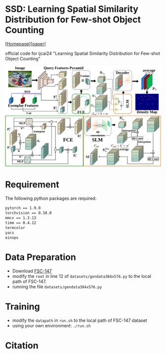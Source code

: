 # SSD: Learning Spatial Similarity Distribution for Few-shot Object Counting

[[Homepage](https://github.com/CBalance/SSD)][[paper]()]

official code for ijcai24 "Learning Spatial Similarity Distribution for Few-shot Object Counting"

![pipline](md-files/pipeline.png)

# Requirement
The following python packages are required:
```
pytorch == 1.9.0
torchvision == 0.10.0
mmcv == 1.3.13
timm == 0.4.12
termcolor
yacs
einops
```

# Data Preparation

- Download [FSC-147](https://github.com/cvlab-stonybrook/LearningToCountEverything)
- modify the `root` in line 12 of `datasets/gendata384x576.py` to the local path of FSC-147.
- running the file `datasets/gendata384x576.py`

# Training

- modify the `datapath` in `run.sh` to the local path of FSC-147 dataset
- using your own environment: `./run.sh`


# Citation



